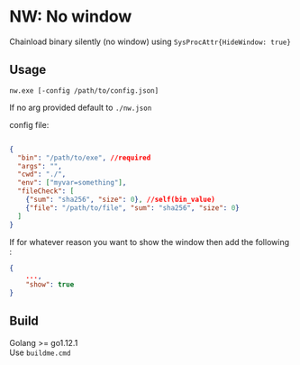 NW: No window
=============

Chainload binary silently (no window) using `SysProcAttr{HideWindow: true}`

Usage
-----

`nw.exe [-config /path/to/config.json]`

If no arg provided default to `./nw.json`

config file: 
```json

{
  "bin": "/path/to/exe", //required
  "args": "",
  "cwd": "./",
  "env": ["myvar=something"],
  "fileCheck": [
    {"sum": "sha256", "size": 0}, //self(bin_value)
    {"file": "/path/to/file", "sum": "sha256", "size": 0}
  ]
}

```

If for whatever reason you want to show the window then add the following :
```json
{
	...,
	"show": true
}
```

Build
-----

Golang >= go1.12.1 <br/>
Use `buildme.cmd`
